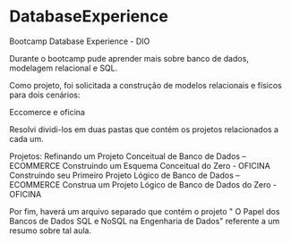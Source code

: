 # DatabaseExperience
Bootcamp Database Experience - DIO

Durante o bootcamp pude aprender mais sobre banco de dados, modelagem relacional e SQL.

Como projeto, foi solicitada a construção de modelos relacionais e físicos para dois cenários:

Eccomerce e oficina

Resolvi dividi-los em duas pastas que contém os projetos relacionados a cada um.

Projetos:
Refinando um Projeto Conceitual de Banco de Dados – ECOMMERCE
Construindo um Esquema Conceitual do Zero - OFICINA
Construindo seu Primeiro Projeto Lógico de Banco de Dados – ECOMMERCE
Construa um Projeto Lógico de Banco de Dados do Zero - OFICINA

Por fim, haverá um arquivo separado que contém o projeto " O Papel dos Bancos de Dados SQL e NoSQL na Engenharia de Dados" referente a um resumo sobre tal aula.

